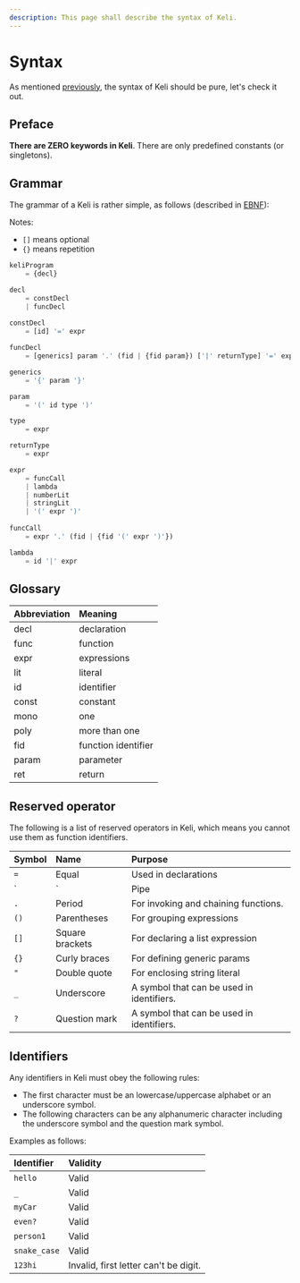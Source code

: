 ```yaml
---
description: This page shall describe the syntax of Keli.
---
```


# Syntax

As mentioned [previously](./), the syntax of Keli should be pure, let's check it out.

## **Preface**

**There are ZERO keywords in Keli**. There are only predefined constants \(or singletons\). 

## Grammar

The grammar of a Keli is rather simple, as follows \(described in [EBNF](https://en.wikipedia.org/wiki/Extended_Backus%E2%80%93Naur_form)\):

Notes: 

* `[]` means optional
* `{}` means repetition

```javascript
keliProgram 
    = {decl}

decl 
    = constDecl 
    | funcDecl
    
constDecl 
    = [id] '=' expr

funcDecl 
    = [generics] param '.' (fid | {fid param}) ['|' returnType] '=' expr

generics
    = '{' param '}'

param
    = '(' id type ')'

type 
    = expr

returnType
    = expr

expr
    = funcCall
    | lambda 
    | numberLit
    | stringLit
    | '(' expr ')'
    
funcCall
    = expr '.' (fid | {fid '(' expr ')'})

lambda
    = id '|' expr 
```

## Glossary

| Abbreviation | Meaning |
| :--- | :--- |
| decl | declaration |
| func | function |
| expr | expressions |
| lit | literal |
| id | identifier |
| const | constant |
| mono | one  |
| poly | more than one  |
| fid | function identifier |
| param | parameter |
| ret | return |



## Reserved operator

The following is a list of reserved operators in Keli, which means you cannot use them as function identifiers.

| Symbol | Name | Purpose |
| :--- | :--- | :--- |
| `=` | Equal | Used in declarations |
| `|` | Pipe | As the placeholder for function return types and lambdas. |
| `.` | Period | For invoking and chaining functions. |
| `()` | Parentheses | For grouping expressions |
| `[]` | Square brackets | For declaring a list expression |
| `{}` | Curly braces | For defining generic params |
| `"` | Double quote | For enclosing string literal |
| `_` | Underscore | A symbol that can be used in identifiers. |
| `?` | Question mark | A symbol that can be used in identifiers. |

## Identifiers

Any identifiers in Keli must obey the following rules:

* The first character must be an lowercase/uppercase alphabet or an underscore symbol.
* The following characters can be any alphanumeric character including the underscore symbol and the question mark symbol.

Examples as follows:

| Identifier | Validity |
| :--- | :--- |
| `hello` | Valid |
| `_` | Valid |
| `myCar` | Valid |
| `even?` | Valid |
| `person1` | Valid |
| `snake_case` | Valid |
| `123hi` | Invalid, first letter can't be digit. |


